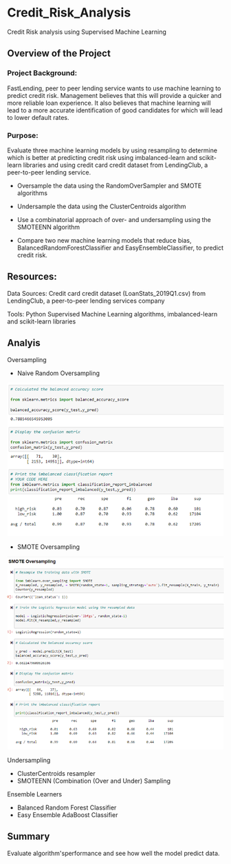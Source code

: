 # Credit_Risk_Analysis
Credit Risk analysis using Supervised Machine Learning

## Overview of the Project


### Project Background:

FastLending, peer to peer lending service wants to use machine learning to predict credit risk. Management believes that this will provide a quicker and more reliable loan experience.  It also believes that machine learning will lead to a  more accurate identification of good candidates  for which will lead to lower default rates.  


### Purpose:

Evaluate three machine learning models by using resampling to determine which is better at predicting credit risk using imbalanced-learn and scikit-learn libraries and using credit card credit dataset from LendingClub, a peer-to-peer lending service.

- Oversample the data using the RandomOverSampler and SMOTE algorithms 
- Undersample the data using the ClusterCentroids algorithm
- Use a combinatorial approach of over- and undersampling using the SMOTEENN algorithm

- Compare two new machine learning models that reduce bias, BalancedRandomForestClassifier and EasyEnsembleClassifier, to predict credit risk. 


## Resources:

Data Sources: Credit card credit dataset (LoanStats_2019Q1.csv) from LendingClub, a peer-to-peer lending services company

Tools: Python Supervised Machine Learning algorithms, imbalanced-learn and scikit-learn libraries

## Analyis 


Oversampling
- Naive Random Oversampling

![BalancedRandomForestClassifier.PNG](BalancedRandomForestClassifier.PNG)

- SMOTE Oversampling

![SmoteOversampling.PNG](SmoteOversampling.PNG)

Undersampling
- ClusterCentroids resampler
- SMOTEENN (Combination (Over and Under) Sampling

Ensemble Learners
- Balanced Random Forest Classifier
- Easy Ensemble AdaBoost Classifier

## Summary


Evaluate algorithm'sperformance and see how well the model predict data. 



